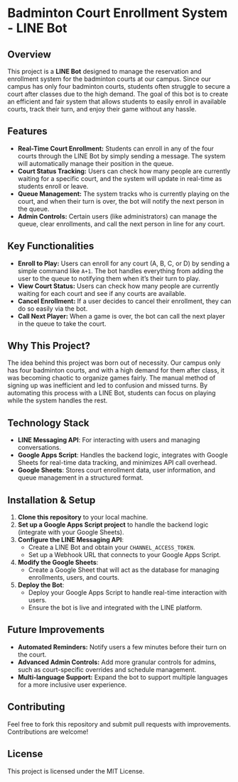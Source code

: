 # Badminton Court Enrollment System - LINE Bot

## Overview

This project is a **LINE Bot** designed to manage the reservation and enrollment system for the badminton courts at our campus. Since our campus has only four badminton courts, students often struggle to secure a court after classes due to the high demand. The goal of this bot is to create an efficient and fair system that allows students to easily enroll in available courts, track their turn, and enjoy their game without any hassle.

## Features

- **Real-Time Court Enrollment:** Students can enroll in any of the four courts through the LINE Bot by simply sending a message. The system will automatically manage their position in the queue.
- **Court Status Tracking:** Users can check how many people are currently waiting for a specific court, and the system will update in real-time as students enroll or leave.
- **Queue Management:** The system tracks who is currently playing on the court, and when their turn is over, the bot will notify the next person in the queue.
- **Admin Controls:** Certain users (like administrators) can manage the queue, clear enrollments, and call the next person in line for any court.

## Key Functionalities

- **Enroll to Play:** Users can enroll for any court (A, B, C, or D) by sending a simple command like `A+1`. The bot handles everything from adding the user to the queue to notifying them when it’s their turn to play.
- **View Court Status:** Users can check how many people are currently waiting for each court and see if any courts are available.
- **Cancel Enrollment:** If a user decides to cancel their enrollment, they can do so easily via the bot.
- **Call Next Player:** When a game is over, the bot can call the next player in the queue to take the court.

## Why This Project?

The idea behind this project was born out of necessity. Our campus only has four badminton courts, and with a high demand for them after class, it was becoming chaotic to organize games fairly. The manual method of signing up was inefficient and led to confusion and missed turns. By automating this process with a LINE Bot, students can focus on playing while the system handles the rest.

## Technology Stack

- **LINE Messaging API**: For interacting with users and managing conversations.
- **Google Apps Script**: Handles the backend logic, integrates with Google Sheets for real-time data tracking, and minimizes API call overhead.
- **Google Sheets**: Stores court enrollment data, user information, and queue management in a structured format.

## Installation & Setup

1. **Clone this repository** to your local machine.
2. **Set up a Google Apps Script project** to handle the backend logic (integrate with your Google Sheets).
3. **Configure the LINE Messaging API**:
   - Create a LINE Bot and obtain your `CHANNEL_ACCESS_TOKEN`.
   - Set up a Webhook URL that connects to your Google Apps Script.
4. **Modify the Google Sheets**:
   - Create a Google Sheet that will act as the database for managing enrollments, users, and courts.
5. **Deploy the Bot**:
   - Deploy your Google Apps Script to handle real-time interaction with users.
   - Ensure the bot is live and integrated with the LINE platform.

## Future Improvements

- **Automated Reminders:** Notify users a few minutes before their turn on the court.
- **Advanced Admin Controls:** Add more granular controls for admins, such as court-specific overrides and schedule management.
- **Multi-language Support:** Expand the bot to support multiple languages for a more inclusive user experience.

## Contributing

Feel free to fork this repository and submit pull requests with improvements. Contributions are welcome!

## License

This project is licensed under the MIT License.
